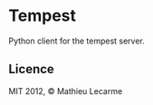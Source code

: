 Tempest
=======

Python client for the tempest server.

Licence
-------

MIT 2012, © Mathieu Lecarme
